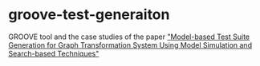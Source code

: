 # groove-test-generaiton

GROOVE tool and the case studies of the paper ["Model-based Test Suite Generation for Graph Transformation System Using Model Simulation and Search-based Techniques"](https://www.researchgate.net/publication/329044217_Model-based_Test_Suite_Generation_for_Graph_Transformation_System_Using_Model_Simulation_and_Search-based_Techniques)
